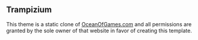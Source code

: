 ## Trampizium

This theme is a static clone of [OceanOfGames.com](http://oceanofgames.com/) and all permissions are granted by the sole owner of that website in favor of creating this template.
